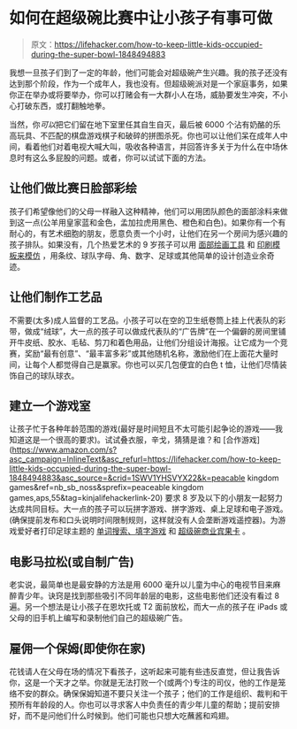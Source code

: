 # 如何在超级碗比赛中让小孩子有事可做

> 原文：<https://lifehacker.com/how-to-keep-little-kids-occupied-during-the-super-bowl-1848494883>

我想一旦孩子们到了一定的年龄，他们可能会对超级碗产生兴趣。我的孩子还没有达到那个阶段，作为一个成年人，我也没有。但超级碗派对是一个家庭事务，如果你正在举办或将要举办，你可以打赌会有一大群小人在场，威胁要发生冲突，不小心打破东西，或打翻触地拳。



当然，你*可以*把它们留在地下室里任其自生自灭，最后被 6000 个沾有奶酪的乐高玩具、不匹配的棋盘游戏棋子和破碎的拼图杀死。你也可以让他们呆在成年人中间，看着他们对着电视大喊大叫，吸收各种语言，并回答许多关于为什么在中场休息时有这么多屁股的问题。或者，你可以试试下面的方法。

## 让他们做比赛日脸部彩绘

孩子们希望像他们的父母一样融入这种精神，他们可以用团队颜色的面部涂料来做到这一点(公羊用皇家蓝和金色，孟加拉虎用黑色、橙色和白色)。如果你有一个有耐心的，有艺术细胞的朋友，愿意负责一个小时，让他们在另一个房间为感兴趣的孩子排队。如果没有，几个热爱艺术的 9 岁孩子可以用 [面部绘画工具](https://www.amazon.com/Face-Paint-Kit-Kids-Professional/dp/B07D97CL4B?asc_campaign=InlineText&asc_refurl=https://lifehacker.com/how-to-keep-little-kids-occupied-during-the-super-bowl-1848494883&asc_source=&tag=kinjalifehackerlink-20&th=1) 和 [印刷模板来模仿](https://teamcolorcodes.com/cincinnati-bengals-color-codes/) ，用条纹、球队字母、角、数字、足球或其他简单的设计创造业余奇迹。

## 让他们制作工艺品

不需要(太多)成人监督的工艺品。小孩子可以在空的卫生纸卷筒上挂上代表队的彩带，做成“绒球”，大一点的孩子可以做成代表队的“广告牌”在一个偏僻的房间里铺开牛皮纸、胶水、毛毡、剪刀和着色用品，让他们分组设计海报。让它成为一个竞赛，奖励“最有创意”、“最丰富多彩”或其他随机名称，激励他们在上面花大量时间，让每个人都觉得自己是赢家。你也可以买几包便宜的白色 t 恤，让他们尽情装饰自己的球队球衣。

## 建立一个游戏室

让孩子忙于各种年龄范围的游戏(最好是时间短且不太可能引起争论的游戏——我知道这是一个很高的要求)。试试叠衣服，辛戈，猜猜是谁？和 [合作游戏](https://www.amazon.com/s?asc_campaign=InlineText&asc_refurl=https://lifehacker.com/how-to-keep-little-kids-occupied-during-the-super-bowl-1848494883&asc_source=&crid=1SWV1YHSVYX22&k=peacable kingdom games&ref=nb_sb_noss&sprefix=peaceable kingdom games,aps,55&tag=kinjalifehackerlink-20) 要求 8 岁及以下的小朋友一起努力达成共同目标。大一点的孩子可以玩拼字游戏、拼字游戏、桌上足球和电子游戏。(确保提前发布和口头说明时间限制规则，这样就没有人会垄断游戏遥控器)。为游戏爱好者打印足球主题的 [单词搜索、填字游戏](https://www.puzzles-to-print.com/printable-word-search/football-word-search.shtml) 和 [超级碗商业宾果卡](https://www.createcraftlove.com/super-bowl-commercial-bingo/) 。

## 电影马拉松(或自制广告)

老实说，最简单也是最安静的方法是用 6000 毫升以儿童为中心的电视节目来麻醉青少年。诀窍是找到那些吸引不同年龄层的电影，这些电影他们还没有看过 8 遍。另一个想法是让小孩子在恩坎托或 T2 面前放松，而大一点的孩子在 iPads 或父母的旧手机上编写和录制他们自己的超级碗广告。

## 雇佣一个保姆(即使你在家)

花钱请人在父母在场的情况下看孩子，这听起来可能有些违反直觉，但让我告诉你，这是一个天才之举。你就是无法打败一个(或两个)专注的司仪，他的工作是笼络不安的群众。确保保姆知道不要只关注一个孩子；他们的工作是组织、裁判和干预所有年龄段的人。你也可以寻求客人中负责任的青少年儿童的帮助；提前安排好，而不是问他们什么时候到。他们可能也只想大吃蘸酱和鸡翅。